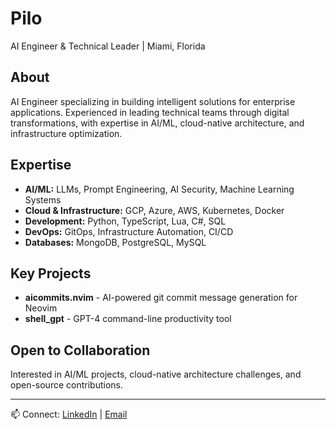 # Pilo

AI Engineer & Technical Leader | Miami, Florida

## About

AI Engineer specializing in building intelligent solutions for enterprise applications. Experienced in leading technical teams through digital transformations, with expertise in AI/ML, cloud-native architecture, and infrastructure optimization.

## Expertise

- **AI/ML:** LLMs, Prompt Engineering, AI Security, Machine Learning Systems
- **Cloud & Infrastructure:** GCP, Azure, AWS, Kubernetes, Docker
- **Development:** Python, TypeScript, Lua, C#, SQL
- **DevOps:** GitOps, Infrastructure Automation, CI/CD
- **Databases:** MongoDB, PostgreSQL, MySQL

## Key Projects

- **aicommits.nvim** - AI-powered git commit message generation for Neovim
- **shell_gpt** - GPT-4 command-line productivity tool

## Open to Collaboration

Interested in AI/ML projects, cloud-native architecture challenges, and open-source contributions.

---

📫 Connect: [LinkedIn](your-linkedin) | [Email](your-email)
